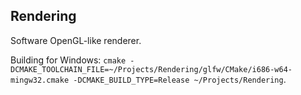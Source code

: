 Rendering
---

Software OpenGL-like renderer.

Building for Windows: `cmake -DCMAKE_TOOLCHAIN_FILE=~/Projects/Rendering/glfw/CMake/i686-w64-mingw32.cmake -DCMAKE_BUILD_TYPE=Release ~/Projects/Rendering`.
